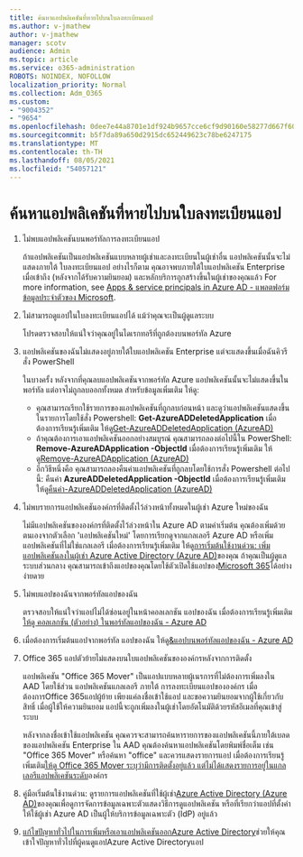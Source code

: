 ```yaml
---
title: ค้นหาแอปพลิเคชันที่หายไปบนใบลงทะเบียนแอป
ms.author: v-jmathew
author: v-jmathew
manager: scotv
audience: Admin
ms.topic: article
ms.service: o365-administration
ROBOTS: NOINDEX, NOFOLLOW
localization_priority: Normal
ms.collection: Adm_O365
ms.custom:
- "9004352"
- "9654"
ms.openlocfilehash: 0dee7e44a8701e1df924b9657cce6cf9d90160e58277d667f6069a4cbcf87ce5
ms.sourcegitcommit: b5f7da89a650d2915dc652449623c78be6247175
ms.translationtype: MT
ms.contentlocale: th-TH
ms.lasthandoff: 08/05/2021
ms.locfileid: "54057121"
---
```

# <a name="find-missing-applications-on-app-registration-blade"></a>ค้นหาแอปพลิเคชันที่หายไปบนใบลงทะเบียนแอป

1. ไม่พบแอปพลิเคชันบนพอร์ทัลการลงทะเบียนแอป

    ถ้าแอปพลิเคชันเป็นแอปพลิเคชันแบบหลายผู้เช่าและลงทะเบียนในผู้เช่าอื่น แอปพลิเคชันนั้นจะไม่แสดงภายใต้ ใบลงทะเบียนแอป อย่างไรก็ตาม คุณอาจพบภายใต้ใบแอปพลิเคชัน Enterprise เมื่อเข้าถึง (หลังจากได้รับความยินยอม) และหลักบริการถูกสร้างขึ้นในผู้เช่าของคุณแล้ว For more information, see [Apps & service principals in Azure AD - แพลตฟอร์มข้อมูลประจําตัวของ Microsoft](https://docs.microsoft.com/azure/active-directory/develop/app-objects-and-service-principals).
2. ไม่สามารถดูแอปในใบลงทะเบียนแอปได้ แม้ว่าคุณจะเป็นผู้ดูแลระบบ

    โปรดตรวจสอบให้แน่ใจว่าคุณอยู่ในไดเรกทอรีที่ถูกต้องบนพอร์ทัล Azure
3. แอปพลิเคชันของฉันไม่แสดงอยู่ภายใต้ใบแอปพลิเคชัน Enterprise แต่จะแสดงขึ้นเมื่อฉันคิวรีสั่ง PowerShell

    ในบางครั้ง หลังจากที่คุณลบแอปพลิเคชันจากพอร์ทัล Azure แอปพลิเคชันนั้นจะไม่แสดงขึ้นในพอร์ทัล แต่อาจไม่ถูกลบออกทั้งหมด สำหรับข้อมูลเพิ่มเติม ให้ดู:
    - คุณสามารถเรียกใช้รายการของแอปพลิเคชันที่ถูกลบก่อนหน้า และดูว่าแอปพลิเคชันแสดงขึ้นในรายการโดยใช้สั่ง Powershell: **Get-AzureADDeletedApplication** เมื่อต้องการเรียนรู้เพิ่มเติม ให้ดู[Get-AzureADDeletedApplication (AzureAD)](https://docs.microsoft.com/powershell/module/azuread/get-azureaddeletedapplication)
    - ถ้าคุณต้องการเอาแอปพลิเคชันออกอย่างสมบูรณ์ คุณสามารถลองต่อไปนี้ใน PowerShell: **Remove-AzureADApplication -ObjectId** เมื่อต้องการเรียนรู้เพิ่มเติม ให้ดู[Remove-AzureADApplication (AzureAD)](https://docs.microsoft.com/powershell/module/azuread/remove-azureadapplication)
    - อีกวิธีหนึ่งคือ คุณสามารถลองคืนค่าแอปพลิเคชันที่ถูกลบโดยใช้การสั่ง Powershell ต่อไปนี้: คืนค่า **AzureADDeletedApplication -ObjectId** เมื่อต้องการเรียนรู้เพิ่มเติม ให้ดู[คืนค่า-AzureADDeletedApplication (AzureAD)](https://docs.microsoft.com/powershell/module/azuread/restore-azureaddeletedapplication)
4. ไม่พบรายการแอปพลิเคชันองค์กรที่ติดตั้งไว้ล่วงหน้าทั้งหมดในผู้เช่า Azure ใหม่ของฉัน

    ไม่มีแอปพลิเคชันขององค์กรที่ติดตั้งไว้ล่วงหน้าใน Azure AD ตามค่าเริ่มต้น คุณต้องเพิ่มด้วยตนเองจากตัวเลือก 'แอปพลิเคชันใหม่' โดยการเรียกดูจากแกลเลอรี Azure AD หรือเพิ่มแอปพลิเคชันที่ไม่ใช่แกลเลอรี เมื่อต้องการเรียนรู้เพิ่มเติม ให้ดู[การเริ่มต้นใช้งานด่วน: เพิ่มแอปพลิเคชันลงในผู้เช่า Azure Active Directory (Azure AD)](https://docs.microsoft.com/azure/active-directory/manage-apps/add-application-portal)ของคุณ
    ถ้าคุณเป็นผู้ดูแลระบบส่วนกลาง คุณสามารถเข้าถึงแอปของคุณโดยใช้ตัวเปิดใช้แอปของ[Microsoft 365](https://docs.microsoft.com/microsoft-365/admin/manage/customize-the-app-launcher)ได้อย่างง่ายดาย
5. ไม่พบแอปของฉันจากพอร์ทัลแอปของฉัน

    ตรวจสอบให้แน่ใจว่าแอปไม่ได้ซ่อนอยู่ในหน้าคอลเลกชัน แอปของฉัน เมื่อต้องการเรียนรู้เพิ่มเติม[ให้ดู คอลเลกชัน (ตัวอย่าง) ในพอร์ทัลแอปของฉัน - Azure AD](https://docs.microsoft.com/azure/active-directory/user-help/my-apps-portal-user-collections)
6. เมื่อต้องการเริ่มต้นแอปจากพอร์ทัล แอปของฉัน ให้ดู[&แอปบนพอร์ทัลแอปของฉัน - Azure AD](https://docs.microsoft.com/azure/active-directory/user-help/my-apps-portal-end-user-access)
7. Office 365 แอปตัวย้ายไม่แสดงบนใบแอปพลิเคชันขององค์กรหลังจากการติดตั้ง

    แอปพลิเคชัน "Office 365 Mover" เป็นแอปแบบหลายผู้เนรการที่ไม่ต้องการเพิ่มลงใน AAD โดยใช้ส่วน แอปพลิเคชันแกลเลอรี ภายใต้ การลงทะเบียนแอปขององค์กร เมื่อต้องการOffice 365แอปผู้ย้าย เพียงแค่ลงชื่อเข้าใช้แอป และขอความยินยอมจากผู้ใช้เกี่ยวกับสิทธิ์ เมื่อผู้ใช้ให้ความยินยอม แอปนี้จะถูกเพิ่มลงในผู้เช่าโดยอัตโนมัติด้วยรหัสอีเมลที่คุณเข้าสู่ระบบ

    หลังจากลงชื่อเข้าใช้แอปพลิเคชัน คุณควรจะสามารถค้นหารายการของแอปพลิเคชันนี้ภายใต้เบลดของแอปพลิเคชัน Enterprise ใน AAD คุณต้องค้นหาแอปพลิเคชันโดยพิมพ์ชื่อเต็ม เช่น "Office 365 Mover" หรือค้นหา "office" และควรแสดงรายการแอป เมื่อต้องการเรียนรู้เพิ่มเติม[ให้ดู Office 365 Mover ระบุว่ามีการติดตั้งอยู่แล้ว แต่ไม่ได้แสดงรายการอยู่ในแกลเลอรีแอปพลิเคชันระดับ](https://docs.microsoft.com/answers/questions/30186/office-365-mover-says-its-already-installed-but-it.html)องค์กร
8. คู่มือเริ่มต้นใช้งานด่วน: ดูรายการแอปพลิเคชันที่ใช้ผู้เช่า[Azure Active Directory (Azure AD)](https://docs.microsoft.com/azure/active-directory/manage-apps/view-applications-portal)ของคุณเพื่อดูการจัดการข้อมูลเฉพาะตัวแสดงวิธีการดูแอปพลิเคชัน หรือที่เรียกว่าแอปที่ตั้งค่าให้ใช้ผู้เช่า Azure AD เป็นผู้ให้บริการข้อมูลเฉพาะตัว (IdP) อยู่แล้ว
9. [แก้ไขปัญหาทั่วไปในการเพิ่มหรือเอาแอปพลิเคชันออกAzure Active Directory](https://docs.microsoft.com/azure/active-directory/manage-apps/troubleshoot-adding-apps)ช่วยให้คุณเข้าใจปัญหาทั่วไปที่ผู้คนดูแอปAzure Active Directoryแอป
